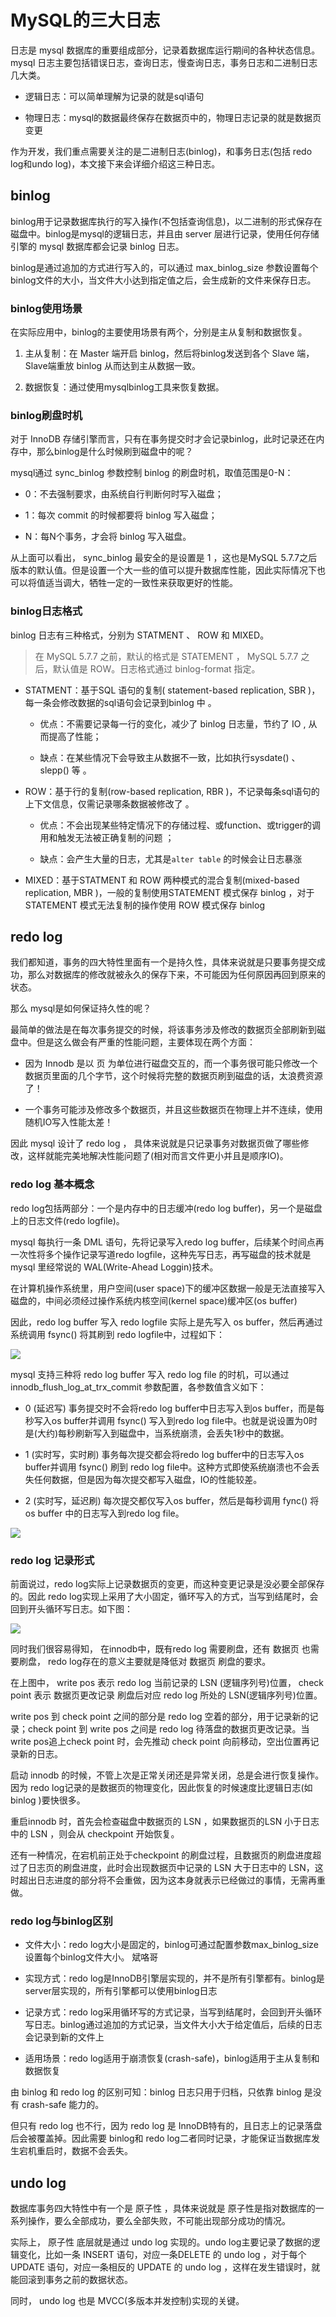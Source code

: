 # MySQL的三大日志

日志是 mysql 数据库的重要组成部分，记录着数据库运行期间的各种状态信息。mysql 日志主要包括错误日志，查询日志，慢查询日志，事务日志和二进制日志几大类。

- 逻辑日志：可以简单理解为记录的就是sql语句

- 物理日志：mysql的数据最终保存在数据页中的，物理日志记录的就是数据页变更

作为开发，我们重点需要关注的是二进制日志(binlog)，和事务日志(包括 redo log和undo log)，本文接下来会详细介绍这三种日志。

## binlog

binlog用于记录数据库执行的写入操作(不包括查询信息)，以二进制的形式保存在磁盘中。binlog是mysql的逻辑日志，并且由 server 层进行记录，使用任何存储引擎的 mysql 数据库都会记录 binlog 日志。

binlog是通过追加的方式进行写入的，可以通过 max_binlog_size 参数设置每个binlog文件的大小，当文件大小达到指定值之后，会生成新的文件来保存日志。

### binlog使用场景

在实际应用中，binlog的主要使用场景有两个，分别是主从复制和数据恢复。

1. 主从复制：在 Master 端开启 binlog，然后将binlog发送到各个 Slave 端，Slave端重放 binlog 从而达到主从数据一致。

2. 数据恢复：通过使用mysqlbinlog工具来恢复数据。

### binlog刷盘时机

对于 InnoDB 存储引擎而言，只有在事务提交时才会记录binlog，此时记录还在内存中，那么binlog是什么时候刷到磁盘中的呢？

mysql通过 sync_binlog 参数控制 binlog 的刷盘时机，取值范围是0-N：

- 0：不去强制要求，由系统自行判断何时写入磁盘；

- 1：每次 commit 的时候都要将 binlog 写入磁盘；

- N：每N个事务，才会将 binlog 写入磁盘。

从上面可以看出， sync_binlog 最安全的是设置是 1 ，这也是MySQL 5.7.7之后版本的默认值。但是设置一个大一些的值可以提升数据库性能，因此实际情况下也可以将值适当调大，牺牲一定的一致性来获取更好的性能。

### binlog日志格式

binlog 日志有三种格式，分别为 STATMENT 、 ROW 和 MIXED。

> 在 MySQL 5.7.7 之前，默认的格式是 STATEMENT ， MySQL 5.7.7 之后，默认值是 ROW。日志格式通过 binlog-format 指定。

- STATMENT：基于SQL 语句的复制( statement-based replication, SBR )，每一条会修改数据的sql语句会记录到binlog 中  。

  - 优点：不需要记录每一行的变化，减少了 binlog 日志量，节约了  IO  , 从而提高了性能；

  - 缺点：在某些情况下会导致主从数据不一致，比如执行sysdate() 、  slepp()  等 。

- ROW：基于行的复制(row-based replication, RBR )，不记录每条sql语句的上下文信息，仅需记录哪条数据被修改了 。

  - 优点：不会出现某些特定情况下的存储过程、或function、或trigger的调用和触发无法被正确复制的问题 ；

  - 缺点：会产生大量的日志，尤其是` alter table ` 的时候会让日志暴涨

- MIXED：基于STATMENT 和 ROW 两种模式的混合复制(mixed-based replication, MBR )，一般的复制使用STATEMENT 模式保存 binlog ，对于 STATEMENT 模式无法复制的操作使用 ROW 模式保存 binlog

## redo log

我们都知道，事务的四大特性里面有一个是持久性，具体来说就是只要事务提交成功，那么对数据库的修改就被永久的保存下来，不可能因为任何原因再回到原来的状态。

那么 mysql是如何保证持久性的呢？

最简单的做法是在每次事务提交的时候，将该事务涉及修改的数据页全部刷新到磁盘中。但是这么做会有严重的性能问题，主要体现在两个方面：

- 因为 Innodb 是以 页 为单位进行磁盘交互的，而一个事务很可能只修改一个数据页里面的几个字节，这个时候将完整的数据页刷到磁盘的话，太浪费资源了！

- 一个事务可能涉及修改多个数据页，并且这些数据页在物理上并不连续，使用随机IO写入性能太差！

因此 mysql 设计了 redo log ， 具体来说就是只记录事务对数据页做了哪些修改，这样就能完美地解决性能问题了(相对而言文件更小并且是顺序IO)。

### redo log 基本概念

redo log包括两部分：一个是内存中的日志缓冲(redo log buffer)，另一个是磁盘上的日志文件(redo logfile)。

mysql 每执行一条 DML 语句，先将记录写入redo log buffer，后续某个时间点再一次性将多个操作记录写道redo logfile，这种先写日志，再写磁盘的技术就是 mysql 里经常说的 WAL(Write-Ahead Loggin)技术。

在计算机操作系统里，用户空间(user space)下的缓冲区数据一般是无法直接写入磁盘的，中间必须经过操作系统内核空间(kernel space)缓冲区(os buffer)

因此，redo log buffer 写入 redo logfile 实际上是先写入 os buffer，然后再通过系统调用 fsync() 将其刷到 redo logfile中，过程如下：

![](../assets/40e4aa65a0bfa47d090808382ffddc78_1.png)

mysql 支持三种将 redo log buffer 写入 redo log file 的时机，可以通过 innodb_flush_log_at_trx_commit 参数配置，各参数值含义如下：

- 0 (延迟写) 事务提交时不会将redo log buffer中日志写入到os buffer，而是每秒写入os buffer并调用 fsync() 写入到redo log file中。也就是说设置为0时是(大约)每秒刷新写入到磁盘中，当系统崩溃，会丢失1秒中的数据。

- 1 (实时写，实时刷) 事务每次提交都会将redo log buffer中的日志写入os buffer并调用 fsync() 刷到 redo log file中。这种方式即使系统崩溃也不会丢失任何数据，但是因为每次提交都写入磁盘，IO的性能较差。

- 2 (实时写，延迟刷) 每次提交都仅写入os buffer，然后是每秒调用 fync() 将 os buffer 中的日志写入到redo log file。

![](../assets/40e4aa65a0bfa47d090808382ffddc78_2.png)

### redo log 记录形式

前面说过，redo log实际上记录数据页的变更，而这种变更记录是没必要全部保存的。因此 redo log实现上采用了大小固定，循环写入的方式，当写到结尾时，会回到开头循环写日志。如下图：

![](../assets/40e4aa65a0bfa47d090808382ffddc78_3.png)

同时我们很容易得知， 在innodb中，既有redo log 需要刷盘，还有 数据页 也需要刷盘， redo log存在的意义主要就是降低对 数据页 刷盘的要求。

在上图中， write pos 表示 redo log 当前记录的 LSN (逻辑序列号)位置， check point 表示 数据页更改记录 刷盘后对应 redo log 所处的 LSN(逻辑序列号)位置。

write pos 到 check point 之间的部分是 redo log 空着的部分，用于记录新的记录；check point 到 write pos 之间是 redo log 待落盘的数据页更改记录。当 write pos追上check point 时，会先推动 check point 向前移动，空出位置再记录新的日志。

启动 innodb 的时候，不管上次是正常关闭还是异常关闭，总是会进行恢复操作。因为 redo log记录的是数据页的物理变化，因此恢复的时候速度比逻辑日志(如 binlog )要快很多。

重启innodb 时，首先会检查磁盘中数据页的 LSN ，如果数据页的LSN 小于日志中的 LSN ，则会从 checkpoint 开始恢复。

还有一种情况，在宕机前正处于checkpoint 的刷盘过程，且数据页的刷盘进度超过了日志页的刷盘进度，此时会出现数据页中记录的 LSN 大于日志中的 LSN，这时超出日志进度的部分将不会重做，因为这本身就表示已经做过的事情，无需再重做。

### redo log与binlog区别

- 文件大小：redo log大小是固定的，binlog可通过配置参数max_binlog_size设置每个binlog文件大小。
斌咯哥
- 实现方式：redo log是InnoDB引擎层实现的，并不是所有引擎都有。binlog是server层实现的，所有引擎都可以使用binlog日志

- 记录方式：redo log采用循环写的方式记录，当写到结尾时，会回到开头循环写日志。binlog通过追加的方式记录，当文件大小大于给定值后，后续的日志会记录到新的文件上

- 适用场景：redo log适用于崩溃恢复(crash-safe)，binlog适用于主从复制和数据恢复

由 binlog 和 redo log 的区别可知：binlog 日志只用于归档，只依靠 binlog 是没有 crash-safe 能力的。

但只有 redo log 也不行，因为 redo log 是 InnoDB特有的，且日志上的记录落盘后会被覆盖掉。因此需要 binlog和 redo log二者同时记录，才能保证当数据库发生宕机重启时，数据不会丢失。

## undo log

数据库事务四大特性中有一个是 原子性 ，具体来说就是 原子性是指对数据库的一系列操作，要么全部成功，要么全部失败，不可能出现部分成功的情况。

实际上， 原子性 底层就是通过 undo log 实现的。undo log主要记录了数据的逻辑变化，比如一条 INSERT 语句，对应一条DELETE 的 undo log ，对于每个 UPDATE 语句，对应一条相反的 UPDATE 的 undo log ，这样在发生错误时，就能回滚到事务之前的数据状态。

同时， undo log 也是 MVCC(多版本并发控制)实现的关键。

























